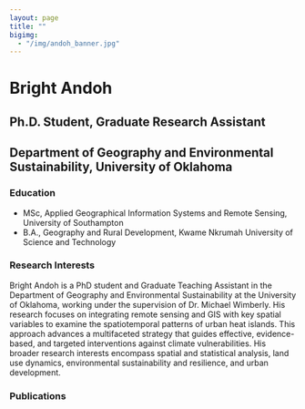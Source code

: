 ```yaml
---
layout: page
title: ""
bigimg: 
  - "/img/andoh_banner.jpg"
---
```


# Bright Andoh
## Ph.D. Student, Graduate Research Assistant
## Department of Geography and Environmental Sustainability, University of Oklahoma

### Education
- MSc, Applied Geographical Information Systems and Remote Sensing, University of Southampton
- B.A., Geography and Rural Development, Kwame Nkrumah University of Science and Technology

### Research Interests
Bright Andoh is a PhD student and Graduate Teaching Assistant in the Department of Geography and Environmental Sustainability at the University of Oklahoma, working under the supervision of Dr. Michael Wimberly. His research focuses on integrating remote sensing and GIS with key spatial variables to examine the spatiotemporal patterns of urban heat islands. This approach advances a multifaceted strategy that guides effective, evidence-based, and targeted interventions against climate vulnerabilities. His broader research interests encompass spatial and statistical analysis, land use dynamics, environmental sustainability and resilience, and urban development.

### Publications 
